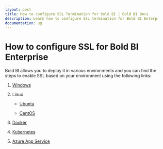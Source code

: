 ```yaml
---
layout: post
title: How to configure SSL Termination for Bold BI | Bold BI Docs
description: Learn how to configure SSL termination for Bold BI Enterprise Edition in various supported environments such as Windows, Linux, Docker, Kubernetes & Azure.
documentation: ug
---
```


# How to configure SSL for Bold BI Enterprise

Bold BI allows you to deploy it in various environments and you can find the steps to enable SSL based on your environment using the following links:

1. [Windows](/faq/how-to-change-binding-in-bold-bi-embedded/)
2. Linux
   <ul><li>

   [Ubuntu](/deploying-bold-bi/deploying-on-linux/installation-and-deployment/bold-bi-on-ubuntu/#configure-ssl) 
   </li>
   <li>

   [CentOS](/deploying-bold-bi/deploying-on-linux/installation-and-deployment/bold-bi-on-centos/#configure-ssl)
   </li>
   </ul>

3. [Docker](https://github.com/boldbi/boldbi-docker/blob/main/docs/ssl-termination.md#ssl-configuration-in-nginx)

4. [Kubernetes](https://github.com/boldbi/boldbi-kubernetes/blob/main/helm/docs/configuration.md#ssl-termination)

5. [Azure App Service](https://docs.microsoft.com/en-us/azure/app-service/configure-ssl-bindings)
   
